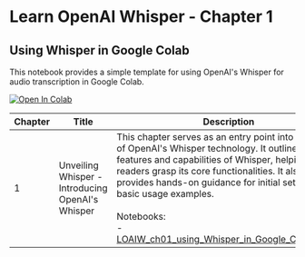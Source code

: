 # Learn OpenAI Whisper - Chapter 1
## Using Whisper in Google Colab
This notebook provides a simple template for using OpenAI's Whisper for audio transcription in Google Colab.

[![Open In Colab](https://colab.research.google.com/assets/colab-badge.svg)](https://colab.research.google.com/drive/1uka0UhZJBWIwLcubsFbiOw8fNGlBBI-a)

| Chapter | Title                                           | Description                                                                                                                                                                                                                                                                         |
|---------|--------------------------------------------------|----------------------------------------------------------------------------------------------------------------------------------------------------------------------------------------------------------------------------------------------------------------------------------------|
| 1       | Unveiling Whisper - Introducing OpenAI's Whisper | This chapter serves as an entry point into the world of OpenAI's Whisper technology. It outlines the key features and capabilities of Whisper, helping readers grasp its core functionalities. It also provides hands-on guidance for initial setup and basic usage examples.<br><br>Notebooks:<br>- [LOAIW_ch01_using_Whisper_in_Google_Colab.ipynb](/Chapter01/LOAIW_ch01_using_Whisper_in_Google_Colab.ipynb)               |
